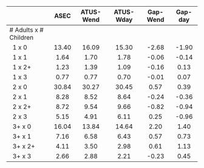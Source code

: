 
|                      |         ASEC |    ATUS-Wend |    ATUS-Wday |     Gap-Wend |      Gap-day |
| -------------------- | :----------: | :----------: | :----------: | :----------: | :----------: |
| # Adults x # Children |              |              |              |              |              |
| &nbsp;&nbsp;1 x 0    |        13.40 |        16.09 |        15.30 |        -2.68 |        -1.90 |
| &nbsp;&nbsp;1 x 1    |         1.64 |         1.70 |         1.78 |        -0.06 |        -0.14 |
| &nbsp;&nbsp;1 x 2+   |         1.23 |         1.39 |         1.09 |        -0.16 |         0.13 |
| &nbsp;&nbsp;1 x 3    |         0.77 |         0.77 |         0.70 |        -0.01 |         0.07 |
| &nbsp;&nbsp;2 x 0    |        30.84 |        30.27 |        30.45 |         0.57 |         0.39 |
| &nbsp;&nbsp;2 x 1    |         8.28 |         8.52 |         8.64 |        -0.24 |        -0.36 |
| &nbsp;&nbsp;2 x 2+   |         8.72 |         9.54 |         9.66 |        -0.82 |        -0.94 |
| &nbsp;&nbsp;2 x 3    |         5.15 |         4.91 |         6.11 |         0.25 |        -0.96 |
| &nbsp;&nbsp;3+ x 0   |        16.04 |        13.84 |        14.64 |         2.20 |         1.40 |
| &nbsp;&nbsp;3+ x 1   |         7.16 |         6.58 |         6.43 |         0.57 |         0.73 |
| &nbsp;&nbsp;3+ x 2+  |         4.11 |         3.50 |         2.98 |         0.61 |         1.13 |
| &nbsp;&nbsp;3+ x 3   |         2.66 |         2.88 |         2.21 |        -0.23 |         0.45 |

